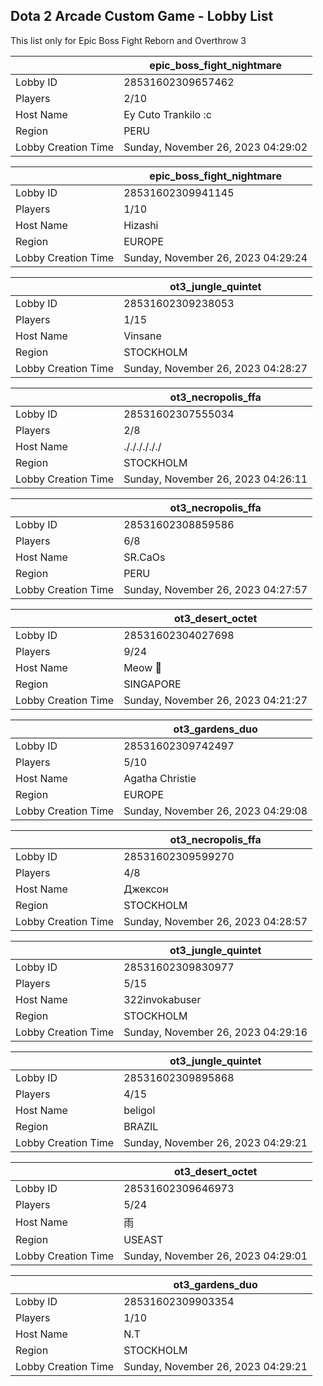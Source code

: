 ## Dota 2 Arcade Custom Game - Lobby List

This list only for Epic Boss Fight Reborn and Overthrow 3

|  | epic_boss_fight_nightmare |
| ------ | ------ |
| Lobby ID | 28531602309657462 |
| Players | 2/10 |
| Host Name | Ey Cuto Trankilo :c |
| Region | PERU |
| Lobby Creation Time | Sunday, November 26, 2023 04:29:02 |


|  | epic_boss_fight_nightmare |
| ------ | ------ |
| Lobby ID | 28531602309941145 |
| Players | 1/10 |
| Host Name | Hizashi |
| Region | EUROPE |
| Lobby Creation Time | Sunday, November 26, 2023 04:29:24 |


|  | ot3_jungle_quintet |
| ------ | ------ |
| Lobby ID | 28531602309238053 |
| Players | 1/15 |
| Host Name | Vinsane |
| Region | STOCKHOLM |
| Lobby Creation Time | Sunday, November 26, 2023 04:28:27 |


|  | ot3_necropolis_ffa |
| ------ | ------ |
| Lobby ID | 28531602307555034 |
| Players | 2/8 |
| Host Name | ././././././ |
| Region | STOCKHOLM |
| Lobby Creation Time | Sunday, November 26, 2023 04:26:11 |


|  | ot3_necropolis_ffa |
| ------ | ------ |
| Lobby ID | 28531602308859586 |
| Players | 6/8 |
| Host Name | SR.CaOs |
| Region | PERU |
| Lobby Creation Time | Sunday, November 26, 2023 04:27:57 |


|  | ot3_desert_octet |
| ------ | ------ |
| Lobby ID | 28531602304027698 |
| Players | 9/24 |
| Host Name | Meow 🐾 |
| Region | SINGAPORE |
| Lobby Creation Time | Sunday, November 26, 2023 04:21:27 |


|  | ot3_gardens_duo |
| ------ | ------ |
| Lobby ID | 28531602309742497 |
| Players | 5/10 |
| Host Name | Agatha Christie |
| Region | EUROPE |
| Lobby Creation Time | Sunday, November 26, 2023 04:29:08 |


|  | ot3_necropolis_ffa |
| ------ | ------ |
| Lobby ID | 28531602309599270 |
| Players | 4/8 |
| Host Name | Джексон |
| Region | STOCKHOLM |
| Lobby Creation Time | Sunday, November 26, 2023 04:28:57 |


|  | ot3_jungle_quintet |
| ------ | ------ |
| Lobby ID | 28531602309830977 |
| Players | 5/15 |
| Host Name | 322invokabuser |
| Region | STOCKHOLM |
| Lobby Creation Time | Sunday, November 26, 2023 04:29:16 |


|  | ot3_jungle_quintet |
| ------ | ------ |
| Lobby ID | 28531602309895868 |
| Players | 4/15 |
| Host Name | beligol |
| Region | BRAZIL |
| Lobby Creation Time | Sunday, November 26, 2023 04:29:21 |


|  | ot3_desert_octet |
| ------ | ------ |
| Lobby ID | 28531602309646973 |
| Players | 5/24 |
| Host Name | 雨 |
| Region | USEAST |
| Lobby Creation Time | Sunday, November 26, 2023 04:29:01 |


|  | ot3_gardens_duo |
| ------ | ------ |
| Lobby ID | 28531602309903354 |
| Players | 1/10 |
| Host Name | N.T |
| Region | STOCKHOLM |
| Lobby Creation Time | Sunday, November 26, 2023 04:29:21 |


